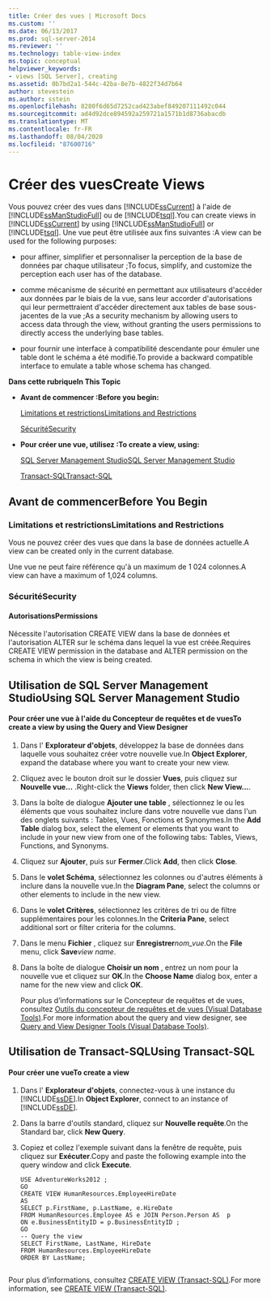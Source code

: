 ```yaml
---
title: Créer des vues | Microsoft Docs
ms.custom: ''
ms.date: 06/13/2017
ms.prod: sql-server-2014
ms.reviewer: ''
ms.technology: table-view-index
ms.topic: conceptual
helpviewer_keywords:
- views [SQL Server], creating
ms.assetid: 0b7bd2a1-544c-42ba-8e7b-4822f34d7b64
author: stevestein
ms.author: sstein
ms.openlocfilehash: 8280f6d65d7252cad423abef849207111492c044
ms.sourcegitcommit: ad4d92dce894592a259721a1571b1d8736abacdb
ms.translationtype: MT
ms.contentlocale: fr-FR
ms.lasthandoff: 08/04/2020
ms.locfileid: "87600716"
---
```

# <a name="create-views"></a><span data-ttu-id="51342-102">Créer des vues</span><span class="sxs-lookup"><span data-stu-id="51342-102">Create Views</span></span>
  <span data-ttu-id="51342-103">Vous pouvez créer des vues dans [!INCLUDE[ssCurrent](../../includes/sscurrent-md.md)] à l'aide de [!INCLUDE[ssManStudioFull](../../includes/ssmanstudiofull-md.md)] ou de [!INCLUDE[tsql](../../includes/tsql-md.md)].</span><span class="sxs-lookup"><span data-stu-id="51342-103">You can create views in [!INCLUDE[ssCurrent](../../includes/sscurrent-md.md)] by using [!INCLUDE[ssManStudioFull](../../includes/ssmanstudiofull-md.md)] or [!INCLUDE[tsql](../../includes/tsql-md.md)].</span></span> <span data-ttu-id="51342-104">Une vue peut être utilisée aux fins suivantes :</span><span class="sxs-lookup"><span data-stu-id="51342-104">A view can be used for the following purposes:</span></span>  
  
-   <span data-ttu-id="51342-105">pour affiner, simplifier et personnaliser la perception de la base de données par chaque utilisateur ;</span><span class="sxs-lookup"><span data-stu-id="51342-105">To focus, simplify, and customize the perception each user has of the database.</span></span>  
  
-   <span data-ttu-id="51342-106">comme mécanisme de sécurité en permettant aux utilisateurs d'accéder aux données par le biais de la vue, sans leur accorder d'autorisations qui leur permettraient d'accéder directement aux tables de base sous-jacentes de la vue ;</span><span class="sxs-lookup"><span data-stu-id="51342-106">As a security mechanism by allowing users to access data through the view, without granting the users permissions to directly access the underlying base tables.</span></span>  
  
-   <span data-ttu-id="51342-107">pour fournir une interface à compatibilité descendante pour émuler une table dont le schéma a été modifié.</span><span class="sxs-lookup"><span data-stu-id="51342-107">To provide a backward compatible interface to emulate a table whose schema has changed.</span></span>  
  
 <span data-ttu-id="51342-108">**Dans cette rubrique**</span><span class="sxs-lookup"><span data-stu-id="51342-108">**In This Topic**</span></span>  
  
-   <span data-ttu-id="51342-109">**Avant de commencer :**</span><span class="sxs-lookup"><span data-stu-id="51342-109">**Before you begin:**</span></span>  
  
     [<span data-ttu-id="51342-110">Limitations et restrictions</span><span class="sxs-lookup"><span data-stu-id="51342-110">Limitations and Restrictions</span></span>](#Restrictions)  
  
     [<span data-ttu-id="51342-111">Sécurité</span><span class="sxs-lookup"><span data-stu-id="51342-111">Security</span></span>](#Security)  
  
-   <span data-ttu-id="51342-112">**Pour créer une vue, utilisez :**</span><span class="sxs-lookup"><span data-stu-id="51342-112">**To create a view, using:**</span></span>  
  
     [<span data-ttu-id="51342-113">SQL Server Management Studio</span><span class="sxs-lookup"><span data-stu-id="51342-113">SQL Server Management Studio</span></span>](#SSMSProcedure)  
  
     [<span data-ttu-id="51342-114">Transact-SQL</span><span class="sxs-lookup"><span data-stu-id="51342-114">Transact-SQL</span></span>](#TsqlProcedure)  
  
##  <a name="before-you-begin"></a><a name="BeforeYouBegin"></a> <span data-ttu-id="51342-115">Avant de commencer</span><span class="sxs-lookup"><span data-stu-id="51342-115">Before You Begin</span></span>  
  
###  <a name="limitations-and-restrictions"></a><a name="Restrictions"></a> <span data-ttu-id="51342-116">Limitations et restrictions</span><span class="sxs-lookup"><span data-stu-id="51342-116">Limitations and Restrictions</span></span>  
 <span data-ttu-id="51342-117">Vous ne pouvez créer des vues que dans la base de données actuelle.</span><span class="sxs-lookup"><span data-stu-id="51342-117">A view can be created only in the current database.</span></span>  
  
 <span data-ttu-id="51342-118">Une vue ne peut faire référence qu'à un maximum de 1 024 colonnes.</span><span class="sxs-lookup"><span data-stu-id="51342-118">A view can have a maximum of 1,024 columns.</span></span>  
  
###  <a name="security"></a><a name="Security"></a> <span data-ttu-id="51342-119">Sécurité</span><span class="sxs-lookup"><span data-stu-id="51342-119">Security</span></span>  
  
####  <a name="permissions"></a><a name="Permissions"></a> <span data-ttu-id="51342-120">Autorisations</span><span class="sxs-lookup"><span data-stu-id="51342-120">Permissions</span></span>  
 <span data-ttu-id="51342-121">Nécessite l'autorisation CREATE VIEW dans la base de données et l'autorisation ALTER sur le schéma dans lequel la vue est créée.</span><span class="sxs-lookup"><span data-stu-id="51342-121">Requires CREATE VIEW permission in the database and ALTER permission on the schema in which the view is being created.</span></span>  
  
##  <a name="using-sql-server-management-studio"></a><a name="SSMSProcedure"></a> <span data-ttu-id="51342-122">Utilisation de SQL Server Management Studio</span><span class="sxs-lookup"><span data-stu-id="51342-122">Using SQL Server Management Studio</span></span>  
  
#### <a name="to-create-a-view-by-using-the-query-and-view-designer"></a><span data-ttu-id="51342-123">Pour créer une vue à l'aide du Concepteur de requêtes et de vues</span><span class="sxs-lookup"><span data-stu-id="51342-123">To create a view by using the Query and View Designer</span></span>  
  
1.  <span data-ttu-id="51342-124">Dans l' **Explorateur d'objets**, développez la base de données dans laquelle vous souhaitez créer votre nouvelle vue.</span><span class="sxs-lookup"><span data-stu-id="51342-124">In **Object Explorer**, expand the database where you want to create your new view.</span></span>  
  
2.  <span data-ttu-id="51342-125">Cliquez avec le bouton droit sur le dossier **Vues**, puis cliquez sur **Nouvelle vue...** .</span><span class="sxs-lookup"><span data-stu-id="51342-125">Right-click the **Views** folder, then click **New View...**.</span></span>  
  
3.  <span data-ttu-id="51342-126">Dans la boîte de dialogue **Ajouter une table** , sélectionnez le ou les éléments que vous souhaitez inclure dans votre nouvelle vue dans l'un des onglets suivants : Tables, Vues, Fonctions et Synonymes.</span><span class="sxs-lookup"><span data-stu-id="51342-126">In the **Add Table** dialog box, select the element or elements that you want to include in your new view from one of the following tabs: Tables, Views, Functions, and Synonyms.</span></span>  
  
4.  <span data-ttu-id="51342-127">Cliquez sur **Ajouter**, puis sur **Fermer**.</span><span class="sxs-lookup"><span data-stu-id="51342-127">Click **Add**, then click **Close**.</span></span>  
  
5.  <span data-ttu-id="51342-128">Dans le **volet Schéma**, sélectionnez les colonnes ou d'autres éléments à inclure dans la nouvelle vue.</span><span class="sxs-lookup"><span data-stu-id="51342-128">In the **Diagram Pane**, select the columns or other elements to include in the new view.</span></span>  
  
6.  <span data-ttu-id="51342-129">Dans le **volet Critères**, sélectionnez les critères de tri ou de filtre supplémentaires pour les colonnes.</span><span class="sxs-lookup"><span data-stu-id="51342-129">In the **Criteria Pane**, select additional sort or filter criteria for the columns.</span></span>  
  
7.  <span data-ttu-id="51342-130">Dans le menu **Fichier** , cliquez sur **Enregistrer**_nom_vue_.</span><span class="sxs-lookup"><span data-stu-id="51342-130">On the **File** menu, click **Save**_view name_.</span></span>  
  
8.  <span data-ttu-id="51342-131">Dans la boîte de dialogue **Choisir un nom** , entrez un nom pour la nouvelle vue et cliquez sur **OK**.</span><span class="sxs-lookup"><span data-stu-id="51342-131">In the **Choose Name** dialog box, enter a name for the new view and click **OK**.</span></span>  
  
     <span data-ttu-id="51342-132">Pour plus d’informations sur le Concepteur de requêtes et de vues, consultez [Outils du concepteur de requêtes et de vues &#40;Visual Database Tools&#41;](../../ssms/visual-db-tools/visual-database-tools.md).</span><span class="sxs-lookup"><span data-stu-id="51342-132">For more information about the query and view designer, see [Query and View Designer Tools &#40;Visual Database Tools&#41;](../../ssms/visual-db-tools/visual-database-tools.md).</span></span>  
  
##  <a name="using-transact-sql"></a><a name="TsqlProcedure"></a> <span data-ttu-id="51342-133">Utilisation de Transact-SQL</span><span class="sxs-lookup"><span data-stu-id="51342-133">Using Transact-SQL</span></span>  
  
#### <a name="to-create-a-view"></a><span data-ttu-id="51342-134">Pour créer une vue</span><span class="sxs-lookup"><span data-stu-id="51342-134">To create a view</span></span>  
  
1.  <span data-ttu-id="51342-135">Dans l' **Explorateur d'objets**, connectez-vous à une instance du [!INCLUDE[ssDE](../../includes/ssde-md.md)].</span><span class="sxs-lookup"><span data-stu-id="51342-135">In **Object Explorer**, connect to an instance of [!INCLUDE[ssDE](../../includes/ssde-md.md)].</span></span>  
  
2.  <span data-ttu-id="51342-136">Dans la barre d'outils standard, cliquez sur **Nouvelle requête**.</span><span class="sxs-lookup"><span data-stu-id="51342-136">On the Standard bar, click **New Query**.</span></span>  
  
3.  <span data-ttu-id="51342-137">Copiez et collez l'exemple suivant dans la fenêtre de requête, puis cliquez sur **Exécuter**.</span><span class="sxs-lookup"><span data-stu-id="51342-137">Copy and paste the following example into the query window and click **Execute**.</span></span>  
  
    ```  
    USE AdventureWorks2012 ;   
    GO  
    CREATE VIEW HumanResources.EmployeeHireDate  
    AS  
    SELECT p.FirstName, p.LastName, e.HireDate  
    FROM HumanResources.Employee AS e JOIN Person.Person AS  p  
    ON e.BusinessEntityID = p.BusinessEntityID ;   
    GO  
    -- Query the view  
    SELECT FirstName, LastName, HireDate  
    FROM HumanResources.EmployeeHireDate  
    ORDER BY LastName;  
  
    ```  
  
 <span data-ttu-id="51342-138">Pour plus d’informations, consultez [CREATE VIEW &#40;Transact-SQL&#41;](/sql/t-sql/statements/create-view-transact-sql).</span><span class="sxs-lookup"><span data-stu-id="51342-138">For more information, see [CREATE VIEW &#40;Transact-SQL&#41;](/sql/t-sql/statements/create-view-transact-sql).</span></span>  
  
  
